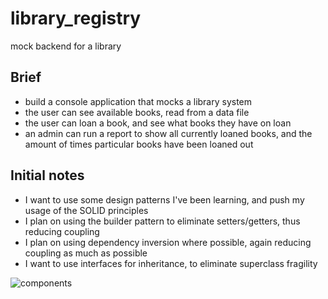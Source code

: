 # library_registry
mock backend for a library

## Brief
- build a console application that mocks a library system
- the user can see available books, read from a data file
- the user can loan a book, and see what books they have on loan
- an admin can run a report to show all currently loaned books, and the amount of times particular books have been loaned out

## Initial notes
- I want to use some design patterns I've been learning, and push my usage of the SOLID principles
- I plan on using the builder pattern to eliminate setters/getters, thus reducing coupling
- I plan on using dependency inversion where possible, again reducing coupling as much as possible
- I want to use interfaces for inheritance, to eliminate superclass fragility

![components](https://i.imgur.com/DksqMFB.png)
